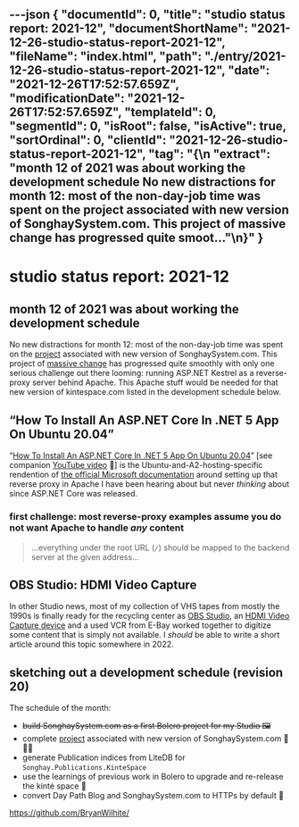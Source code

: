 ---json
{
  "documentId": 0,
  "title": "studio status report: 2021-12",
  "documentShortName": "2021-12-26-studio-status-report-2021-12",
  "fileName": "index.html",
  "path": "./entry/2021-12-26-studio-status-report-2021-12",
  "date": "2021-12-26T17:52:57.659Z",
  "modificationDate": "2021-12-26T17:52:57.659Z",
  "templateId": 0,
  "segmentId": 0,
  "isRoot": false,
  "isActive": true,
  "sortOrdinal": 0,
  "clientId": "2021-12-26-studio-status-report-2021-12",
  "tag": "{\n  \"extract\": \"month 12 of 2021 was about working the development schedule No new distractions for month 12: most of the non-day-job time was spent on the project associated with new version of SonghaySystem.com. This project of massive change has progressed quite smoot…\"\n}"
}
---

# studio status report: 2021-12

## month 12 of 2021 was about working the development schedule

No new distractions for month 12: most of the non-day-job time was spent on the [project](https://github.com/BryanWilhite/Songhay.Dashboard/projects/2) associated with new version of SonghaySystem.com. This project of [massive change](http://songhayblog.azurewebsites.net/entry/2021-11-28-studio-status-report-2021-11) has progressed quite smoothly with only one serious challenge out there looming: running ASP.NET Kestrel as a reverse-proxy server behind Apache. This Apache stuff would be needed for that new version of kintespace.com listed in the development schedule below.

## “How To Install An ASP.NET Core In .NET 5 App On Ubuntu 20.04”

“[How To Install An ASP.NET Core In .NET 5 App On Ubuntu 20.04](https://www.roundthecode.com/dotnet/asp-net-core-web-hosting/how-to-install-an-asp-net-core-in-net-5-app-on-ubuntu-20-04)” [see companion [YouTube video](https://www.youtube.com/watch?v=fX3Lh3Y91_M) 🎥] is the Ubuntu-and-A2-hosting-specific rendention of [the official Microsoft documentation](https://docs.microsoft.com/en-us/aspnet/core/host-and-deploy/linux-apache?view=aspnetcore-6.0) around setting up that reverse proxy in Apache I have been hearing about but never *thinking* about since ASP.NET Core was released.

### first challenge: most reverse-proxy examples assume you do not want Apache to handle *any* content

>…everything under the root URL (`/`) should be mapped to the backend server at the given address…

## OBS Studio: HDMI Video Capture

In other Studio news, most of my collection of VHS tapes from mostly the 1990s is finally ready for the recycling center as [OBS Studio](https://obsproject.com/), an [HDMI Video Capture device](https://www.newegg.com/p/2CX-00AY-00001?Item=9SIAPVNBRE6028&Description=hdmi%20video%20capture&cm_re=hdmi_video%20capture-_-9SIAPVNBRE6028-_-Product&cm_sp=SP-_-213127-_-0-_-2-_-9SIAPVNBRE6028-_-hdmi%20video%20capture-_-capture|hdmi|video-_-3) and a used VCR from E-Bay worked together to digitize some content that is simply not available. I _should_ be able to write a short article around this topic somewhere in 2022.

## sketching out a development schedule (revision 20)

The schedule of the month:

- ~~build SonghaySystem.com as a first Bolero project for my Studio 🖼~~
- complete [project](https://github.com/BryanWilhite/Songhay.Dashboard/projects/2) associated with new version of SonghaySystem.com 📜🚜🔨
- generate Publication indices from LiteDB for `Songhay.Publications.KinteSpace`
- use the learnings of previous work in Bolero to upgrade and re-release the kinté space 🚀
- convert Day Path Blog and SonghaySystem.com to HTTPs by default 🔐

<https://github.com/BryanWilhite/>
